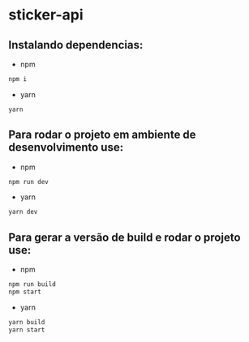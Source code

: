 # sticker-api

## Instalando dependencias:

- npm

```sh
npm i
```

- yarn

```sh
yarn

```

## Para rodar o projeto em ambiente de desenvolvimento use:

- npm

```sh
npm run dev
```

- yarn

```sh
yarn dev
```

## Para gerar a versão de build e rodar o projeto use:

- npm

```sh
npm run build
npm start
```

- yarn

```sh
yarn build
yarn start
```
